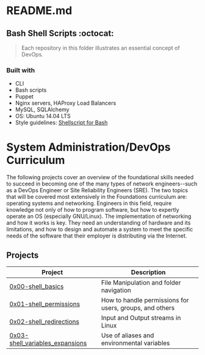 # README.md
## Bash Shell Scripts :octocat:
> Each repository in this folder illustrates an essential concept of DevOps.

### Built with
* CLI
* Bash scripts
* Puppet
* Nginx servers, HAProxy Load Balancers
* MySQL, SQLAlchemy
* OS: Ubuntu 14.04 LTS
* Style guidelines: [Shellscript for Bash](https://github.com/koalaman/shellcheck)

# System Administration/DevOps Curriculum
The following projects cover an overview of the foundational skills needed to succeed in becoming one of the many types of network engineers--such as a DevOps Engineer or Site Reliability Engineers (SRE). The two topics that will be covered most extensively in the Foundations curriculum are: operating systems and networking.  Engineers in this field, require knowledge not only of how to program software, but how to expertly operate an OS (especially GNU/Linux). The implementation of networking and how it works is key. They need an understanding of hardware and its limitations, and how to design and automate a system to meet the specific needs of the software that their employer is distributing via the Internet. 

## Projects 
| Project | Description |
| --- | --- |
| [0x00-shell_basics](https://github.com/pie972/alx-system_engineering-devops/tree/master/0x00-shell_basics) | File Manipulation and folder navigation |
| [0x01-shell_permissions](https://github.com/pie972/alx-system_engineering-devops/tree/master/0x01-shell_permissions) | How to handle permissions for users, groups, and others |
| [0x02-shell_redirections](https://github.com/pie972/alx-system_engineering-devops/tree/master/0x02-shell_redirections) | Input and Output streams in Linux |
| [0x03-shell_variables_expansions](https://github.com/pie972/alx-system_engineering-devops/tree/master/0x03-shell_variables_expansions) | Use of aliases and environmental variables |
